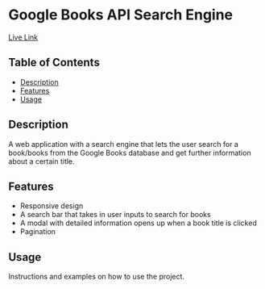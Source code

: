 # Google Books API Search Engine

[Live Link](https://marorcas.github.io/google-books-api-search-engine/)

## Table of Contents

- [Description](#description)
- [Features](#features)
- [Usage](#usage)

## Description

A web application with a search engine that lets the user search for a book/books from the Google Books database and get further information about a certain title. 

## Features

- Responsive design 
- A search bar that takes in user inputs to search for books 
- A modal with detailed information opens up when a book title is clicked 
- Pagination 

## Usage

Instructions and examples on how to use the project.
